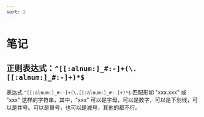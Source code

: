 ```yaml
---
sort: 2
---
```


# 笔记

## 正则表达式：`^[[:alnum:]_#:-]+(\.[[:alnum:]_#:-]+)*$`

表达式 `^[[:alnum:]_#:-]+(\.[[:alnum:]_#:-]+)*$` 匹配形如 "xxx.xxx" 或 "xxx" 这样的字符串，其中，"xxx" 可以是字母，可以是数字，可以是下划线，可以是井号。可以是冒号，也可以是减号，其他的都不行。